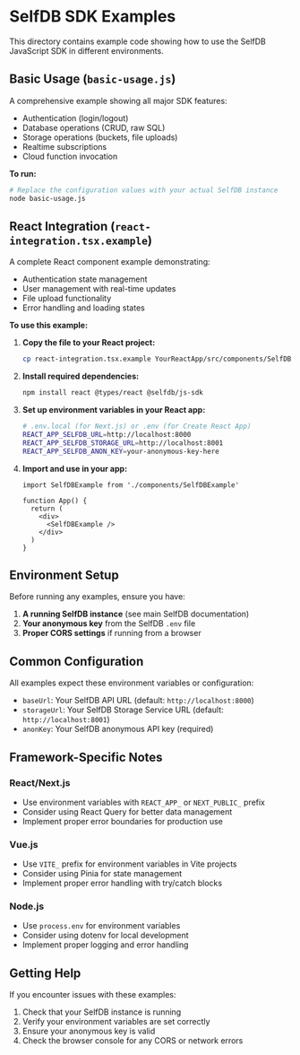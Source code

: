 # SelfDB SDK Examples

This directory contains example code showing how to use the SelfDB JavaScript SDK in different environments.

## Basic Usage (`basic-usage.js`)

A comprehensive example showing all major SDK features:
- Authentication (login/logout)
- Database operations (CRUD, raw SQL)
- Storage operations (buckets, file uploads)
- Realtime subscriptions
- Cloud function invocation

**To run:**
```bash
# Replace the configuration values with your actual SelfDB instance
node basic-usage.js
```

## React Integration (`react-integration.tsx.example`)

A complete React component example demonstrating:
- Authentication state management
- User management with real-time updates
- File upload functionality
- Error handling and loading states

**To use this example:**

1. **Copy the file to your React project:**
   ```bash
   cp react-integration.tsx.example YourReactApp/src/components/SelfDBExample.tsx
   ```

2. **Install required dependencies:**
   ```bash
   npm install react @types/react @selfdb/js-sdk
   ```

3. **Set up environment variables in your React app:**
   ```bash
   # .env.local (for Next.js) or .env (for Create React App)
   REACT_APP_SELFDB_URL=http://localhost:8000
   REACT_APP_SELFDB_STORAGE_URL=http://localhost:8001
   REACT_APP_SELFDB_ANON_KEY=your-anonymous-key-here
   ```

4. **Import and use in your app:**
   ```tsx
   import SelfDBExample from './components/SelfDBExample'
   
   function App() {
     return (
       <div>
         <SelfDBExample />
       </div>
     )
   }
   ```

## Environment Setup

Before running any examples, ensure you have:

1. **A running SelfDB instance** (see main SelfDB documentation)
2. **Your anonymous key** from the SelfDB `.env` file
3. **Proper CORS settings** if running from a browser

## Common Configuration

All examples expect these environment variables or configuration:

- `baseUrl`: Your SelfDB API URL (default: `http://localhost:8000`)
- `storageUrl`: Your SelfDB Storage Service URL (default: `http://localhost:8001`)  
- `anonKey`: Your SelfDB anonymous API key (required)

## Framework-Specific Notes

### React/Next.js
- Use environment variables with `REACT_APP_` or `NEXT_PUBLIC_` prefix
- Consider using React Query for better data management
- Implement proper error boundaries for production use

### Vue.js
- Use `VITE_` prefix for environment variables in Vite projects
- Consider using Pinia for state management
- Implement proper error handling with try/catch blocks

### Node.js
- Use `process.env` for environment variables
- Consider using dotenv for local development
- Implement proper logging and error handling

## Getting Help

If you encounter issues with these examples:
1. Check that your SelfDB instance is running
2. Verify your environment variables are set correctly
3. Ensure your anonymous key is valid
4. Check the browser console for any CORS or network errors
